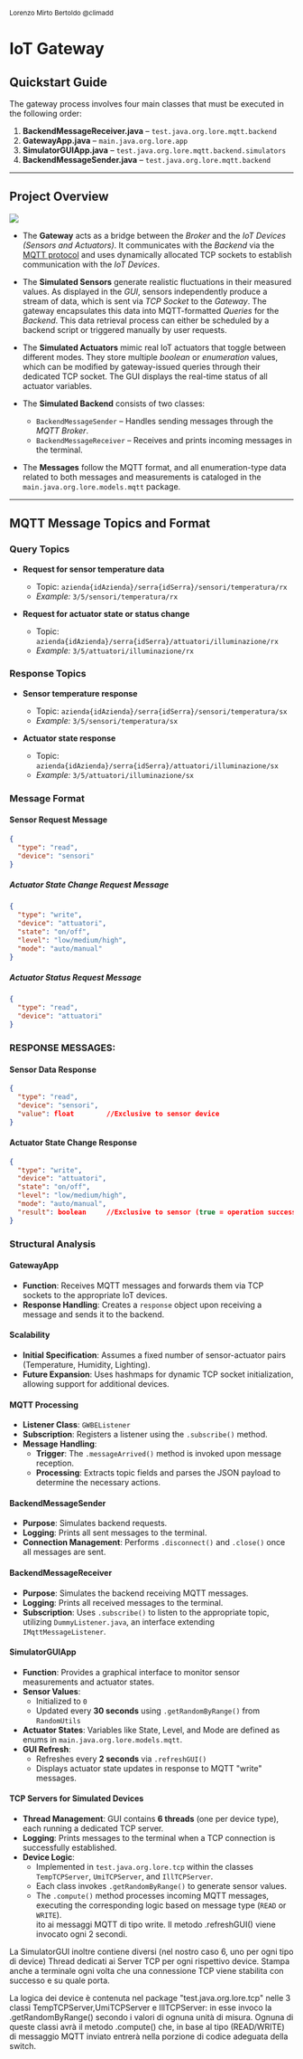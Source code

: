 <sup>Lorenzo Mirto Bertoldo @climadd</sup>

# IoT Gateway

## Quickstart Guide

The gateway process involves four main classes that must be executed in the following order:

1. **BackendMessageReceiver.java** – `test.java.org.lore.mqtt.backend`
2. **GatewayApp.java** – `main.java.org.lore.app`
3. **SimulatorGUIApp.java** – `test.java.org.lore.mqtt.backend.simulators`
4. **BackendMessageSender.java** – `test.java.org.lore.mqtt.backend`

---

## Project Overview

<img src="/progetto_reti2/src/readme/hexagonal.png" style="display: inline-block; margin: 0 auto; max-width: 300px">

- The **Gateway** acts as a bridge between the *Broker* and the *IoT Devices (Sensors and Actuators)*. It communicates with the *Backend* via the [MQTT protocol](https://mqtt.org/getting-started/) and uses dynamically allocated TCP sockets to establish communication with the *IoT Devices*.

- The **Simulated Sensors** generate realistic fluctuations in their measured values. As displayed in the *GUI*, sensors independently produce a stream of data, which is sent via *TCP Socket* to the *Gateway*. The gateway encapsulates this data into MQTT-formatted *Queries* for the *Backend*. This data retrieval process can either be scheduled by a backend script or triggered manually by user requests.

- The **Simulated Actuators** mimic real IoT actuators that toggle between different modes. They store multiple *boolean* or *enumeration* values, which can be modified by gateway-issued queries through their dedicated TCP socket. The GUI displays the real-time status of all actuator variables.

- The **Simulated Backend** consists of two classes:  
  - `BackendMessageSender` – Handles sending messages through the *MQTT Broker*.  
  - `BackendMessageReceiver` – Receives and prints incoming messages in the terminal.

- The **Messages** follow the MQTT format, and all enumeration-type data related to both messages and measurements is cataloged in the `main.java.org.lore.models.mqtt` package.

---

## MQTT Message Topics and Format

### **Query Topics**  
- **Request for sensor temperature data**  
  - Topic: `azienda{idAzienda}/serra{idSerra}/sensori/temperatura/rx`  
  - *Example:* `3/5/sensori/temperatura/rx`

- **Request for actuator state or status change**  
  - Topic: `azienda{idAzienda}/serra{idSerra}/attuatori/illuminazione/rx`  
  - *Example:* `3/5/attuatori/illuminazione/rx`

### **Response Topics**  
- **Sensor temperature response**  
  - Topic: `azienda{idAzienda}/serra{idSerra}/sensori/temperatura/sx`  
  - *Example:* `3/5/sensori/temperatura/sx`

- **Actuator state response**  
  - Topic: `azienda{idAzienda}/serra{idSerra}/attuatori/illuminazione/sx`  
  - *Example:* `3/5/attuatori/illuminazione/sx`

### **Message Format**
#### **Sensor Request Message**
```json
{
  "type": "read",
  "device": "sensori"
}
```

##### **Actuator State Change Request Message**
```json
{
  "type": "write",
  "device": "attuatori",
  "state": "on/off",
  "level": "low/medium/high",
  "mode": "auto/manual"
}
```
##### **Actuator Status Request Message**
```json
{
  "type": "read",
  "device": "attuatori"
}
```
### **RESPONSE MESSAGES:**
#### **Sensor Data Response**
```json
{
  "type": "read",
  "device": "sensori",
  "value": float		//Exclusive to sensor device
}
```
 #### **Actuator State Change Response**
```json
{
  "type": "write",
  "device": "attuatori",
  "state": "on/off",
  "level": "low/medium/high",
  "mode": "auto/manual",
  "result": boolean		//Exclusive to sensor (true = operation successful)
}
```

### Structural Analysis  

#### **GatewayApp**  
- **Function**: Receives MQTT messages and forwards them via TCP sockets to the appropriate IoT devices.  
- **Response Handling**: Creates a `response` object upon receiving a message and sends it to the backend.  

#### **Scalability**  
- **Initial Specification**: Assumes a fixed number of sensor-actuator pairs (Temperature, Humidity, Lighting).  
- **Future Expansion**: Uses hashmaps for dynamic TCP socket initialization, allowing support for additional devices.  

#### **MQTT Processing**  
- **Listener Class**: `GWBEListener`  
- **Subscription**: Registers a listener using the `.subscribe()` method.  
- **Message Handling**:  
  - **Trigger**: The `.messageArrived()` method is invoked upon message reception.  
  - **Processing**: Extracts topic fields and parses the JSON payload to determine the necessary actions.  

#### **BackendMessageSender**  
- **Purpose**: Simulates backend requests.  
- **Logging**: Prints all sent messages to the terminal.  
- **Connection Management**: Performs `.disconnect()` and `.close()` once all messages are sent.  

#### **BackendMessageReceiver**  
- **Purpose**: Simulates the backend receiving MQTT messages.  
- **Logging**: Prints all received messages to the terminal.  
- **Subscription**: Uses `.subscribe()` to listen to the appropriate topic, utilizing `DummyListener.java`, an interface extending `IMqttMessageListener`.  

#### **SimulatorGUIApp**  
- **Function**: Provides a graphical interface to monitor sensor measurements and actuator states.  
- **Sensor Values**:  
  - Initialized to `0`  
  - Updated every **30 seconds** using `.getRandomByRange()` from `RandomUtils`  
- **Actuator States**: Variables like State, Level, and Mode are defined as enums in `main.java.org.lore.models.mqtt`.  
- **GUI Refresh**:  
  - Refreshes every **2 seconds** via `.refreshGUI()`  
  - Displays actuator state updates in response to MQTT "write" messages.  

#### **TCP Servers for Simulated Devices**  
- **Thread Management**: GUI contains **6 threads** (one per device type), each running a dedicated TCP server.  
- **Logging**: Prints messages to the terminal when a TCP connection is successfully established.  
- **Device Logic**:  
  - Implemented in `test.java.org.lore.tcp` within the classes `TempTCPServer`, `UmiTCPServer`, and `IllTCPServer`.  
  - Each class invokes `.getRandomByRange()` to generate sensor values.  
  - The `.compute()` method processes incoming MQTT messages, executing the corresponding logic based on message type (`READ` or `WRITE`).  
ito ai messaggi MQTT di tipo write. Il metodo .refreshGUI() viene invocato ogni 2 secondi.

La SimulatorGUI inoltre contiene diversi (nel nostro caso 6, uno per ogni tipo di device) Thread dedicati ai Server TCP per ogni rispettivo device. Stampa anche a terminale ogni volta che una connessione TCP viene stabilita con successo e su quale porta.

La logica dei device è contenuta nel package "test.java.org.lore.tcp" nelle 3 classi TempTCPServer,UmiTCPServer e IllTCPServer: in esse invoco la .getRandomByRange() secondo i valori di ognuna unità di misura. Ognuna di queste classi avrà il metodo .compute() che, in base al tipo (READ/WRITE) di messaggio MQTT inviato entrerà nella porzione di codice adeguata della switch.
